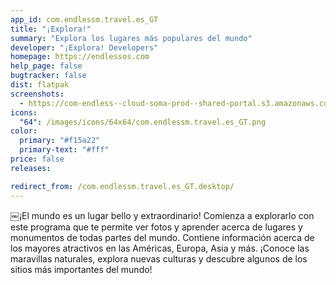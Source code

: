 ```yaml
---
app_id: com.endlessm.travel.es_GT
title: "¡Explora!"
summary: "Explora los lugares más populares del mundo"
developer: "¡Explora! Developers"
homepage: https://endlessos.com
help_page: false
bugtracker: false
dist: flatpak
screenshots:
  - https://com-endless--cloud-soma-prod--shared-portal.s3.amazonaws.com/apps.307.screenshots.13d33b72-5e70-4abf-a347-056f183e1ebf_201810232153244141.png
icons:
  "64": /images/icons/64x64/com.endlessm.travel.es_GT.png
color:
  primary: "#f15a22"
  primary-text: "#fff"
price: false
releases:

redirect_from: /com.endlessm.travel.es_GT.desktop/
---
```


<p>￼¡El mundo es un lugar bello y extraordinario! Comienza a explorarlo con este programa que te permite ver fotos y aprender acerca de lugares y monumentos de todas partes del mundo. Contiene información acerca de los mayores atractivos en las Américas, Europa, Asia y más. ¡Conoce las maravillas naturales, explora nuevas culturas y descubre algunos de los sitios más importantes del mundo!</p>